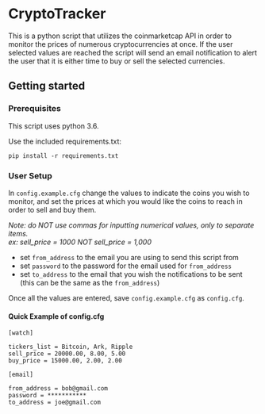 # CryptoTracker
This is a python script that utilizes the coinmarketcap API in order to monitor the prices of numerous cryptocurrencies at once. If the user selected values are reached the script will send an email notification to alert the user that it is either time to buy or sell the selected currencies.
## Getting started
### Prerequisites
This script uses python 3.6.

Use the included requirements.txt:
```
pip install -r requirements.txt
```
### User Setup
 In `config.example.cfg` change the values to indicate the coins you wish to monitor, and set the prices at which you would like the coins to reach in order to sell and buy them. 
 
 *Note: do NOT use commas for inputting numerical values, only to separate items.  
 ex: sell_price = 1000 NOT sell_price = 1,000* 
 
 * set `from_address` to the email you are using to send this script from
 * set `password` to the password for the email used for `from_address`
 * set `to_address` to the email that you wish the notifications to be sent (this can be the same as the `from_address`)
  
Once all the values are entered, save `config.example.cfg` as `config.cfg`.
  
 #### Quick Example of config.cfg
 ```
[watch]

tickers_list = Bitcoin, Ark, Ripple
sell_price = 20000.00, 8.00, 5.00
buy_price = 15000.00, 2.00, 2.00

[email]

from_address = bob@gmail.com
password = ***********
to_address = joe@gmail.com
```
 

 
 